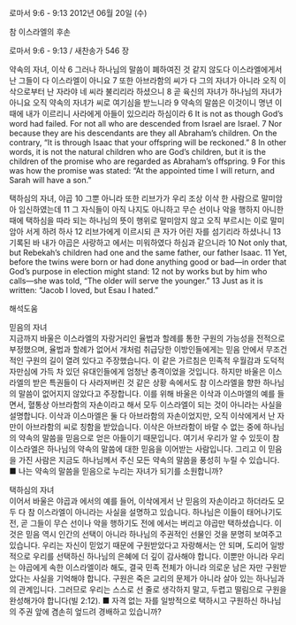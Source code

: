 로마서 9:6 - 9:13 
2012년 06월 20일 (수)

참 이스라엘의 후손



로마서 9:6 - 9:13 / 새찬송가 546 장


약속의 자녀, 이삭
6 그러나 하나님의 말씀이 폐하여진 것 같지 않도다 이스라엘에게서 난 그들이 다 이스라엘이 아니요 7 또한 아브라함의 씨가 다 그의 자녀가 아니라 오직 이삭으로부터 난 자라야 네 씨라 불리리라 하셨으니 8 곧 육신의 자녀가 하나님의 자녀가 아니요 오직 약속의 자녀가 씨로 여기심을 받느니라 9 약속의 말씀은 이것이니 명년 이 때에 내가 이르리니 사라에게 아들이 있으리라 하심이라
6 It is not as though God’s word had failed. For not all who are descended from Israel are Israel. 7 Nor because they are his descendants are they all Abraham’s children. On the contrary, “It is through Isaac that your offspring will be reckoned.” 8 In other words, it is not the natural children who are God’s children, but it is the children of the promise who are regarded as Abraham’s offspring. 9 For this was how the promise was stated: “At the appointed time I will return, and Sarah will have a son.”

택하심의 자녀, 야곱
10 그뿐 아니라 또한 리브가가 우리 조상 이삭 한 사람으로 말미암아 임신하였는데 11 그 자식들이 아직 나지도 아니하고 무슨 선이나 악을 행하지 아니한 때에 택하심을 따라 되는 하나님의 뜻이 행위로 말미암지 않고 오직 부르시는 이로 말미암아 서게 하려 하사 12 리브가에게 이르시되 큰 자가 어린 자를 섬기리라 하셨나니 13 기록된 바 내가 야곱은 사랑하고 에서는 미워하였다 하심과 같으니라
10 Not only that, but Rebekah’s children had one and the same father, our father Isaac. 11 Yet, before the twins were born or had done anything good or bad―in order that God’s purpose in election might stand: 12 not by works but by him who calls―she was told, “The older will serve the younger.” 13 Just as it is written: “Jacob I loved, but Esau I hated.”

해석도움





믿음의 자녀  
지금까지 바울은 이스라엘의 자랑거리인 율법과 할례를 통한 구원의 가능성을 전적으로 부정했으며, 율법과 할례가 없어서 개처럼 취급당한 이방인들에게는 믿음 안에서 무조건적인 구원의 길이 열려 있다고 주장했습니다. 이 같은 가르침은 민족적 우월감과 도덕적 자만심에 가득 차 있던 유대인들에게 엄청난 충격이었을 것입니다. 하지만 바울은 이스라엘의 받은 특권들이 다 사라져버린 것 같은 상황 속에서도 참 이스라엘을 향한 하나님의 말씀이 없어지지 않았다고 주장합니다. 이를 위해 바울은 이삭과 이스마엘의 예를 들면서, 혈통상 아브라함의 자손이라고 해서 모두 이스라엘이 되는 것이 아니라는 사실을 설명합니다. 이삭과 이스마엘은 둘 다 아브라함의 자손이었지만, 오직 이삭에게서 난 자만이 아브라함의 씨로 칭함을 받았습니다. 이삭은 아브라함이 바랄 수 없는 중에 하나님의 약속의 말씀을 믿음으로 얻은 아들이기 때문입니다. 여기서 우리가 알 수 있듯이 참 이스라엘은 하나님의 약속의 말씀에 대한 믿음을 이어받는 사람입니다. 그리고 이 믿음을 가진 사람은 지금도 하나님께서 주신 모든 약속의 말씀을 풍성히 누릴 수 있습니다.
■ 나는 약속의 말씀을 믿음으로 누리는 자녀가 되기를 소원합니까?

택하심의 자녀  
이어서 바울은 야곱과 에서의 예를 들어, 이삭에게서 난 믿음의 자손이라고 하더라도 모두 다 참 이스라엘이 아니라는 사실을 설명하고 있습니다. 하나님은 이들이 태어나기도 전, 곧 그들이 무슨 선이나 악을 행하기도 전에 에서는 버리고 야곱만 택하셨습니다. 이것은 믿음 역시 인간의 선택이 아니라 하나님의 주권적인 선물인 것을 분명히 보여주고 있습니다. 우리는 자신이 믿었기 때문에 구원받았다고 자랑해서는 안 되며, 도리어 일방적으로 우리를 선택하신 하나님의 은혜에 더 깊이 감사해야 합니다. 이뿐만 아니라 우리는 야곱에게 속한 이스라엘이라 해도, 결국 민족 전체가 아니라 의로운 남은 자만 구원받았다는 사실을 기억해야 합니다. 구원은 죽은 교리의 문제가 아니라 살아 있는 하나님과의 관계입니다. 그러므로 우리는 스스로 선 줄로 생각하지 말고, 두렵고 떨림으로 구원을 완성해가야 합니다(빌 2:12).
■ 자격 없는 자를 일방적으로 택하시고 구원하신 하나님의 주권 앞에 겸손히 엎드려 경배하고 있습니까?
